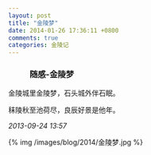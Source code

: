 ```yaml
---
layout: post
title: "金陵梦"
date: 2014-01-26 17:36:11 +0800
comments: true
categories: 金陵记
---
```


###            **随感-金陵梦**

金陵城里金陵梦，石头城外伴石眠。

秣陵秋至池荷尽，良辰好景是他年。

*2013-09-24 13:57*

{% img /images/blog/2014/金陵梦.jpg %}